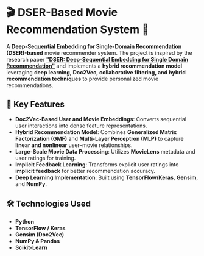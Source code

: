 # 🎬 DSER-Based Movie Recommendation System 🎯  

A **Deep-Sequential Embedding for Single-Domain Recommendation (DSER)-based** movie recommender system. The project is inspired by the research paper **["DSER: Deep-Sequential Embedding for Single Domain Recommendation"](https://www.sciencedirect.com/science/article/pii/S0957417422013306)** and implements a **hybrid recommendation model** leveraging **deep learning, Doc2Vec, collaborative filtering, and hybrid recommendation techniques** to provide personalized movie recommendations.  

## 🚀 Key Features  

- **Doc2Vec-Based User and Movie Embeddings**: Converts sequential user interactions into dense feature representations.  
- **Hybrid Recommendation Model**: Combines **Generalized Matrix Factorization (GMF)** and **Multi-Layer Perceptron (MLP)** to capture **linear and nonlinear** user–movie relationships.  
- **Large-Scale Movie Data Processing**: Utilizes **MovieLens** metadata and user ratings for training.  
- **Implicit Feedback Learning**: Transforms explicit user ratings into **implicit feedback** for better recommendation accuracy.  
- **Deep Learning Implementation**: Built using **TensorFlow/Keras**, **Gensim**, and **NumPy**.  

## 🛠️ Technologies Used  

- **Python**  
- **TensorFlow / Keras**  
- **Gensim (Doc2Vec)**  
- **NumPy & Pandas**  
- **Scikit-Learn**  
